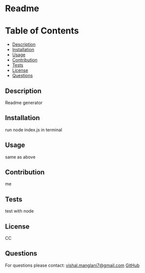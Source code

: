 # Readme

# Table of Contents
* [Description](##-Description)
* [Installation](##-Installation)
* [Usage](##-Usage)
* [Contribution](##-Contribution)
* [Tests](##-Tests)
* [License](##-License)
* [Questions](#Questions)

## Description
Readme generator

## Installation
run node index.js in terminal

## Usage
same as above

## Contribution
me

## Tests
test with node

## License
CC

## Questions
For questions please contact: vishal.manglani7@gmail.com
[GitHub](https://github.com/vishalmanglani7)
